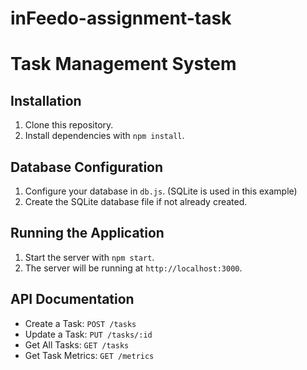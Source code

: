 # inFeedo-assignment-task

# Task Management System

## Installation

1. Clone this repository.
2. Install dependencies with `npm install`.

## Database Configuration

1. Configure your database in `db.js`. (SQLite is used in this example)
2. Create the SQLite database file if not already created.

## Running the Application

1. Start the server with `npm start`.
2. The server will be running at `http://localhost:3000`.

## API Documentation

- Create a Task: `POST /tasks`
- Update a Task: `PUT /tasks/:id`
- Get All Tasks: `GET /tasks`
- Get Task Metrics: `GET /metrics`

